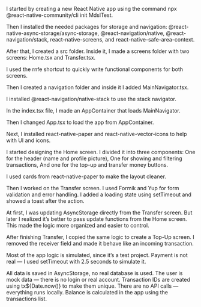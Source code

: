 I started by creating a new React Native app using the command
npx @react-native-community/cli init MdslTest.

Then I installed the needed packages for storage and navigation:
@react-native-async-storage/async-storage, @react-navigation/native, @react-navigation/stack, react-native-screens, and react-native-safe-area-context.

After that, I created a src folder.
Inside it, I made a screens folder with two screens: Home.tsx and Transfer.tsx.

I used the rnfe shortcut to quickly write functional components for both screens.

Then I created a navigation folder and inside it I added MainNavigator.tsx.

I installed @react-navigation/native-stack to use the stack navigator.

In the index.tsx file, I made an AppContainer that loads MainNavigator.

Then I changed App.tsx to load the app from AppContainer.

Next, I installed react-native-paper and react-native-vector-icons to help with UI and icons.

I started designing the Home screen.
I divided it into three components:
One for the header (name and profile picture),
One for showing and filtering transactions,
And one for the top-up and transfer money buttons.

I used cards from react-native-paper to make the layout cleaner.

Then I worked on the Transfer screen.
I used Formik and Yup for form validation and error handling.
I added a loading state using setTimeout and showed a toast after the action.

At first, I was updating AsyncStorage directly from the Transfer screen.
But later I realized it’s better to pass update functions from the Home screen.
This made the logic more organized and easier to control.

After finishing Transfer, I copied the same logic to create a Top-Up screen.
I removed the receiver field and made it behave like an incoming transaction.

Most of the app logic is simulated, since it’s a test project.
Payment is not real — I used setTimeout with 2.5 seconds to simulate it.

All data is saved in AsyncStorage, no real database is used.
The user is mock data — there is no login or real account.
Transaction IDs are created using tx${Date.now()} to make them unique.
There are no API calls — everything runs locally.
Balance is calculated in the app using the transactions list.
